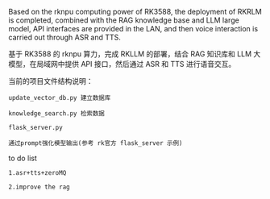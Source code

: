 Based on the rknpu computing power of RK3588, the deployment of RKRLM is completed, combined with the RAG knowledge base and LLM large model, API interfaces are provided in the LAN, and then voice interaction is carried out through ASR and TTS.

基于 RK3588 的 rknpu 算力，完成 RKLLM 的部署，结合 RAG 知识库和 LLM 大模型，在局域网中提供 API 接口，然后通过 ASR 和 TTS 进行语音交互。

当前的项目文件结构说明：

    update_vector_db.py 建立数据库

    knowledge_search.py 检索数据

    flask_server.py

    通过prompt强化模型输出(参考 rk官方 flask_server 示例)


to do list

    1.asr+tts+zeroMQ
  
    2.improve the rag
  
  
